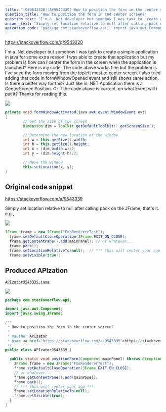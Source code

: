 ```yaml
---
title: "[Q#9543320][A#9543339] How to position the form in the center screen?"
question_title: "How to position the form in the center screen?"
question_text: "I'm a .Net developer but somehow I was task to create a simple application in java for some extra reason. I was able to create that application but my problem is how can i center the form in the screen when the application is launched? Here is my code: The code above works fine but the problem is I've seen the form moving from the topleft most to center screen. I also tried adding that code in formWindowOpened event and still shows same action. Is there a better way for this? Just like in .NET Application there is a CenterScreen Position. Or if the code above is correct, on what Event will i put it? Thanks for reading this."
answer_text: "Simply set location relative to null after calling pack on the JFrame, that's it. e.g.,"
apization_code: "package com.stackoverflow.api;  import java.awt.Component; import javax.swing.JFrame;  /**  * How to position the form in the center screen?  *  * @author APIzator  * @see <a href=\"https://stackoverflow.com/a/9543339\">https://stackoverflow.com/a/9543339</a>  */ public class APIzator9543339 {    public static void positionForm(Component mainPanel) throws Exception {     JFrame frame = new JFrame(\"FooRendererTest\");     frame.setDefaultCloseOperation(JFrame.EXIT_ON_CLOSE);     // or whatever...     frame.getContentPane().add(mainPanel);     frame.pack();     // *** this will center your app ***     frame.setLocationRelativeTo(null);     frame.setVisible(true);   } }"
---
```


https://stackoverflow.com/q/9543320

I&#x27;m a .Net developer but somehow I was task to create a simple application in java for some extra reason. I was able to create that application but my problem is how can i center the form in the screen when the application is launched?
Here is my code:
The code above works fine but the problem is I&#x27;ve seen the form moving from the topleft most to center screen. I also tried adding that code in formWindowOpened event and still shows same action. Is there a better way for this? Just like in .NET Application there is a CenterScreen Position. Or if the code above is correct, on what Event will i put it?
Thanks for reading this.


<div class="code-logo"><img src="/stackoverflow.png" /></div>

```java
private void formWindowActivated(java.awt.event.WindowEvent evt) 
{
        // Get the size of the screen
        Dimension dim = Toolkit.getDefaultToolkit().getScreenSize();

        // Determine the new location of the window
        int w = this.getSize().width;
        int h = this.getSize().height;
        int x = (dim.width-w)/2;
        int y = (dim.height-h)/2;

        // Move the window
        this.setLocation(x, y);
}
```


## Original code snippet

https://stackoverflow.com/a/9543339

Simply set location relative to null after calling pack on the JFrame, that&#x27;s it.
e.g.,

<div class="code-logo"><img src="/stackoverflow.png" /></div>

```java
JFrame frame = new JFrame("FooRendererTest");
  frame.setDefaultCloseOperation(JFrame.EXIT_ON_CLOSE);
  frame.getContentPane().add(mainPanel); // or whatever...
  frame.pack();
  frame.setLocationRelativeTo(null);  // *** this will center your app ***
  frame.setVisible(true);
```

## Produced APIzation

[`APIzator9543339.java`](https://github.com/blind-papers/apization-temp-data/raw/main/search/APIzator9543339.java)

<div class="code-logo"><img src="/apizator.png" /></div>

```java
package com.stackoverflow.api;

import java.awt.Component;
import javax.swing.JFrame;

/**
 * How to position the form in the center screen?
 *
 * @author APIzator
 * @see <a href="https://stackoverflow.com/a/9543339">https://stackoverflow.com/a/9543339</a>
 */
public class APIzator9543339 {

  public static void positionForm(Component mainPanel) throws Exception {
    JFrame frame = new JFrame("FooRendererTest");
    frame.setDefaultCloseOperation(JFrame.EXIT_ON_CLOSE);
    // or whatever...
    frame.getContentPane().add(mainPanel);
    frame.pack();
    // *** this will center your app ***
    frame.setLocationRelativeTo(null);
    frame.setVisible(true);
  }
}

```